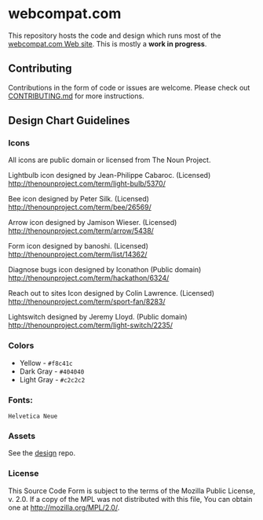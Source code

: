 # webcompat.com

This repository hosts the code and design which runs most of the [webcompat.com Web site](http://webcompat.com/). This is mostly a **work in progress**.

## Contributing

Contributions in the form of code or issues are welcome. Please check out [CONTRIBUTING.md]( https://github.com/webcompat/webcompat.com/blob/master/CONTRIBUTING.md) for more instructions.

## Design Chart Guidelines
### Icons

All icons are public domain or licensed from The Noun Project.

Lightbulb icon designed by Jean-Philippe Cabaroc. (Licensed)
http://thenounproject.com/term/light-bulb/5370/

Bee icon designed by Peter Silk. (Licensed)
http://thenounproject.com/term/bee/26569/

Arrow icon designed by Jamison Wieser. (Licensed)
http://thenounproject.com/term/arrow/5438/

Form icon designed by banoshi. (Licensed)
http://thenounproject.com/term/list/14362/

Diagnose bugs icon designed by Iconathon (Public domain)
http://thenounproject.com/term/hackathon/6324/

Reach out to sites Icon designed by Colin Lawrence.  (Licensed)
http://thenounproject.com/term/sport-fan/8283/

Lightswitch designed by Jeremy Lloyd.  (Public domain)
http://thenounproject.com/term/light-switch/2235/

### Colors

* Yellow - `#f8c41c`
* Dark Gray - `#404040`
* Light Gray - `#c2c2c2`

### Fonts:
`Helvetica Neue`

### Assets

See the [design](https://github.com/webcompat/design) repo.


### License

This Source Code Form is subject to the terms of the Mozilla Public
License, v. 2.0. If a copy of the MPL was not distributed with this
file, You can obtain one at http://mozilla.org/MPL/2.0/.
